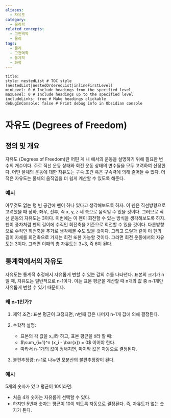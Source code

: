 ```yaml
---
aliases:
  - 자유도
category:
  - 물리학
related_concepts:
  - 고전역학
  - 물리
tags:
  - 물리
  - 고전역학
  - 통계학
  - 화학
---
```


```table-of-contents
title: 
style: nestedList # TOC style (nestedList|nestedOrderedList|inlineFirstLevel)
minLevel: 0 # Include headings from the specified level
maxLevel: 0 # Include headings up to the specified level
includeLinks: true # Make headings clickable
debugInConsole: false # Print debug info in Obsidian console
```

# 자유도 (Degrees of Freedom)
## 정의 및 개요

자유도 (Degrees of Freedom)란 어떤 계 내 에서의 운동을 설명하기 위해 필요한 변수의 개수이다. 주로 직선 운동 상태와 회전 운동 상태의 변수들을 모두 고려하여 산정한다.
어떤 물체의 운동에 대한 자유도는 구속 조건 혹은 구속력에 의해 줄어들 수 있다. 더 적은 자유도는 물체의 움직임을 더 쉽게 계산할 수 있도록 해준다. 

### 예시

아무것도 없는 텅 빈 공간에 펜이 하나 있다고 생각해보도록 하자. 이 펜은 직선방향으로 고려했을 때 상하, 좌우, 전후, 즉 x, y, z 세 축으로 움직일 수 있을 것이다. 그러므로 직선 운동의 자유도는 3이다. 
이번에는 이 펜이 회전할 수 있는 방식을 생각해보도록 하자. 펜이 풍차처럼 펜의 길이에 수직인 회전축을 기준으로 회전할 수 있을 것이다. 다른방향으로 수직인 회전축을 추가로 생각해볼 수도 있을 것이다. 그리고 드릴과 같이 이 펜의 길이 자체를 회전축으로 가지는 회전 또한 가능할 것이다.  그러면 회전 운동에서의 자유도는 3이다.
그러면 이때의 총 자유도는 3+3, 즉 6이 된다.

## 통계학에서의 자유도

자유도는 통계적 추정에서 자유롭게 변할 수 있는 값의 수를 나타낸다. 
표본의 크기가 n일 때, 자유도는 일반적으로 n-1이다. 이는 표본 평균을 계산할 때 n개의 값 중 n-1개만 자유롭게 변할 수 있기 때문이다.

### 왜 n-1인가?

1. 제약 조건: 표본 평균이 고정되면, n번째 값은 나머지 n-1개 값에 의해 결정된다.

2. 수학적 설명: 
   - 표본의 각 값을 x_i라 하고, 표본 평균을 x̄라 할 때:
   - $\sum_{i=1}^n (x_i - \bar{x}) = 0$ 이어야 한다.
   - 따라서 n-1개의 값이 정해지면, 마지막 값은 자동으로 결정된다.

3. 불편추정량: n-1로 나누면 모분산의 불편추정량이 된다.

### 예시

5개의 숫자가 있고 평균이 10이라면:
- 처음 4개 숫자는 자유롭게 선택할 수 있다.
- 하지만 5번째 숫자는 평균이 10이 되도록 자동으로 결정된다. 즉, 자유도가 없는 숫자가 된다.


